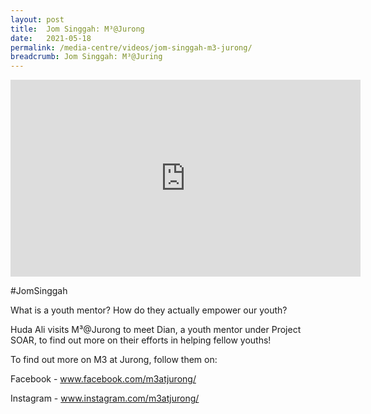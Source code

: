 ```yaml
---
layout: post
title:  Jom Singgah: M³@Jurong
date:   2021-05-18
permalink: /media-centre/videos/jom-singgah-m3-jurong/
breadcrumb: Jom Singgah: M³@Juring
---
```


<div class="bp-youtube">
<iframe width="560" height="315" src="https://www.youtube.com/embed/FbuUGYKnsvE" title="YouTube video player" frameborder="0" allow="accelerometer; autoplay; clipboard-write; encrypted-media; gyroscope; picture-in-picture" allowfullscreen></iframe>
</div>

#JomSinggah 

What is a youth mentor? How do they actually empower our youth?

Huda Ali visits M³@Jurong to meet Dian, a youth mentor under Project SOAR, to find out more on their efforts in helping fellow youths!

To find out more on M3 at Jurong, follow them on: 

Facebook - www.facebook.com/m3atjurong/

Instagram - www.instagram.com/m3atjurong/
